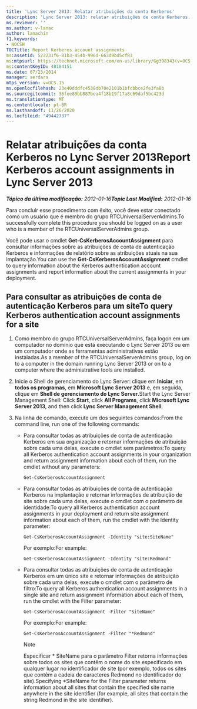 ```yaml
---
title: 'Lync Server 2013: Relatar atribuições da conta Kerberos'
description: 'Lync Server 2013: relatar atribuições de conta Kerberos.'
ms.reviewer: ''
ms.author: v-lanac
author: lanachin
f1.keywords:
- NOCSH
TOCTitle: Report Kerberos account assignments
ms:assetid: 523231f6-81b3-454b-996d-663d9bd5cf83
ms:mtpsurl: https://technet.microsoft.com/en-us/library/Gg398343(v=OCS.15)
ms:contentKeyID: 48184151
ms.date: 07/23/2014
manager: serdars
mtps_version: v=OCS.15
ms.openlocfilehash: 23e40dddfc4538db70e2101b1bfcbbce2fe3fa8b
ms.sourcegitcommit: 36fee89bb887bea4f18b19f17a8c69daf5bc423d
ms.translationtype: MT
ms.contentlocale: pt-BR
ms.lasthandoff: 11/26/2020
ms.locfileid: "49442737"
---
```

# <a name="report-kerberos-account-assignments-in-lync-server-2013"></a><span data-ttu-id="8ff51-103">Relatar atribuições da conta Kerberos no Lync Server 2013</span><span class="sxs-lookup"><span data-stu-id="8ff51-103">Report Kerberos account assignments in Lync Server 2013</span></span>

<div data-xmlns="http://www.w3.org/1999/xhtml">

<div class="topic" data-xmlns="http://www.w3.org/1999/xhtml" data-msxsl="urn:schemas-microsoft-com:xslt" data-cs="https://msdn.microsoft.com/">

<div data-asp="https://msdn2.microsoft.com/asp">



</div>

<div id="mainSection">

<div id="mainBody"><span data-ttu-id="8ff51-104">

<span> </span></span><span class="sxs-lookup"><span data-stu-id="8ff51-104">

<span> </span></span></span>

<span data-ttu-id="8ff51-105">_**Tópico da última modificação:** 2012-01-16_</span><span class="sxs-lookup"><span data-stu-id="8ff51-105">_**Topic Last Modified:** 2012-01-16_</span></span>

<span data-ttu-id="8ff51-106">Para concluir esse procedimento com êxito, você deve estar conectado como um usuário que é membro do grupo RTCUniversalServerAdmins.</span><span class="sxs-lookup"><span data-stu-id="8ff51-106">To successfully complete this procedure you should be logged on as a user who is a member of the RTCUniversalServerAdmins group.</span></span>

<span data-ttu-id="8ff51-107">Você pode usar o cmdlet **Get-CsKerberosAccountAssignment** para consultar informações sobre as atribuições de conta de autenticação Kerberos e informações de relatório sobre as atribuições atuais na sua implantação.</span><span class="sxs-lookup"><span data-stu-id="8ff51-107">You can use the **Get-CsKerberosAccountAssignment** cmdlet to query information about the Kerberos authentication account assignments and report information about the current assignments in your deployment.</span></span>

<div>

## <a name="to-query-kerberos-authentication-account-assignments-for-a-site"></a><span data-ttu-id="8ff51-108">Para consultar as atribuições de conta de autenticação Kerberos para um site</span><span class="sxs-lookup"><span data-stu-id="8ff51-108">To query Kerberos authentication account assignments for a site</span></span>

1.  <span data-ttu-id="8ff51-109">Como membro do grupo RTCUniversalServerAdmins, faça logon em um computador no domínio que está executando o Lync Server 2013 ou em um computador onde as ferramentas administrativas estão instaladas.</span><span class="sxs-lookup"><span data-stu-id="8ff51-109">As a member of the RTCUniversalServerAdmins group, log on to a computer in the domain running Lync Server 2013 or on to a computer where the administrative tools are installed.</span></span>

2.  <span data-ttu-id="8ff51-110">Inicie o Shell de gerenciamento do Lync Server: clique em **Iniciar**, em **todos os programas**, em **Microsoft Lync Server 2013** e, em seguida, clique em **Shell de gerenciamento do Lync Server**.</span><span class="sxs-lookup"><span data-stu-id="8ff51-110">Start the Lync Server Management Shell: Click **Start**, click **All Programs**, click **Microsoft Lync Server 2013**, and then click **Lync Server Management Shell**.</span></span>

3.  <span data-ttu-id="8ff51-111">Na linha de comando, execute um dos seguintes comandos:</span><span class="sxs-lookup"><span data-stu-id="8ff51-111">From the command line, run one of the following commands:</span></span>
    
      - <span data-ttu-id="8ff51-112">Para consultar todas as atribuições de conta de autenticação Kerberos em sua organização e retornar informações de atribuição sobre cada uma delas, execute o cmdlet sem parâmetros:</span><span class="sxs-lookup"><span data-stu-id="8ff51-112">To query all Kerberos authentication account assignments in your organization and return assignment information about each of them, run the cmdlet without any parameters:</span></span>
        
            Get-CsKerberosAccountAssignment
    
      - <span data-ttu-id="8ff51-113">Para consultar todas as atribuições de conta de autenticação Kerberos na implantação e retornar informações de atribuição de site sobre cada uma delas, execute o cmdlet com o parâmetro de identidade:</span><span class="sxs-lookup"><span data-stu-id="8ff51-113">To query all Kerberos authentication account assignments in your deployment and return site assignment information about each of them, run the cmdlet with the Identity parameter:</span></span>
        
            Get-CsKerberosAccountAssignment -Identity "site:SiteName"
        
        <span data-ttu-id="8ff51-114">Por exemplo:</span><span class="sxs-lookup"><span data-stu-id="8ff51-114">For example:</span></span>
        
            Get-CsKerberosAccountAssignment -Identity "site:Redmond"
    
      - <span data-ttu-id="8ff51-115">Para consultar todas as atribuições de conta de autenticação Kerberos em um único site e retornar informações de atribuição sobre cada uma delas, execute o cmdlet com o parâmetro de filtro:</span><span class="sxs-lookup"><span data-stu-id="8ff51-115">To query all Kerberos authentication account assignments in a single site and return assignment information about each of them, run the cmdlet with the Filter parameter:</span></span>
        
            Get-CsKerberosAccountAssignment -Filter "SiteName"
        
        <span data-ttu-id="8ff51-116">Por exemplo:</span><span class="sxs-lookup"><span data-stu-id="8ff51-116">For example:</span></span>
        
            Get-CsKerberosAccountAssignment -Filter "*Redmond"
        
        <div>
        

        > [!NOTE]  
        > <span data-ttu-id="8ff51-117">Especificar \* SiteName para o parâmetro Filter retorna informações sobre todos os sites que contêm o nome do site especificado em qualquer lugar no identificador de site (por exemplo, todos os sites que contêm a cadeia de caracteres Redmond no identificador do site).</span><span class="sxs-lookup"><span data-stu-id="8ff51-117">Specifying \*SiteName for the Filter parameter returns information about all sites that contain the specified site name anywhere in the site identifier (for example, all sites that contain the string Redmond in the site identifier).</span></span>

        
        <span data-ttu-id="8ff51-118"></div>

</div>

</div>

<span> </span>

</div>

</div>

</span><span class="sxs-lookup"><span data-stu-id="8ff51-118"></div>

</div>

</div>

<span> </span>

</div>

</div>

</span></span></div>

